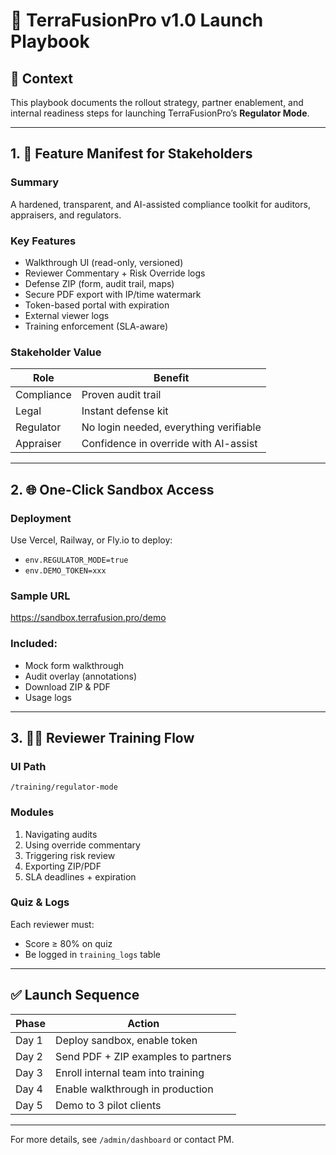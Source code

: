 
# 🚀 TerraFusionPro v1.0 Launch Playbook

## 🔐 Context
This playbook documents the rollout strategy, partner enablement, and internal readiness steps for launching TerraFusionPro’s **Regulator Mode**.

---

## 1. 📄 Feature Manifest for Stakeholders

### Summary
A hardened, transparent, and AI-assisted compliance toolkit for auditors, appraisers, and regulators.

### Key Features
- Walkthrough UI (read-only, versioned)
- Reviewer Commentary + Risk Override logs
- Defense ZIP (form, audit trail, maps)
- Secure PDF export with IP/time watermark
- Token-based portal with expiration
- External viewer logs
- Training enforcement (SLA-aware)

### Stakeholder Value
| Role | Benefit |
|------|---------|
| Compliance | Proven audit trail |
| Legal | Instant defense kit |
| Regulator | No login needed, everything verifiable |
| Appraiser | Confidence in override with AI-assist |

---

## 2. 🌐 One-Click Sandbox Access

### Deployment
Use Vercel, Railway, or Fly.io to deploy:
- `env.REGULATOR_MODE=true`
- `env.DEMO_TOKEN=xxx`

### Sample URL
https://sandbox.terrafusion.pro/demo

### Included:
- Mock form walkthrough
- Audit overlay (annotations)
- Download ZIP & PDF
- Usage logs

---

## 3. 🧑‍🏫 Reviewer Training Flow

### UI Path
`/training/regulator-mode`

### Modules
1. Navigating audits
2. Using override commentary
3. Triggering risk review
4. Exporting ZIP/PDF
5. SLA deadlines + expiration

### Quiz & Logs
Each reviewer must:
- Score ≥ 80% on quiz
- Be logged in `training_logs` table

---

## ✅ Launch Sequence

| Phase | Action |
|-------|--------|
| Day 1 | Deploy sandbox, enable token |
| Day 2 | Send PDF + ZIP examples to partners |
| Day 3 | Enroll internal team into training |
| Day 4 | Enable walkthrough in production |
| Day 5 | Demo to 3 pilot clients |

---

For more details, see `/admin/dashboard` or contact PM.
